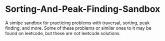 # Sorting-And-Peak-Finding-Sandbox
A simlpe sandbox for practicing problems with traversal, sorting, peak finding, and more. Some of these problems or similar ones to it may be found on leetcode, but these are not leetcode solutions.
